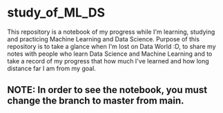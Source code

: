 # study_of_ML_DS

This repository is a notebook of my progress while I'm learning, studying and practicing Machine Learning and Data Science.
Purpose of this repository is to take a glance when I'm lost on Data World :D, to share my notes with people who learn Data Science and Machine Learning
and to take a record of my progress that how much I've learned and how long distance far I am from my goal.

## NOTE: In order to see the notebook, you must change the branch to **master** from **main**.
